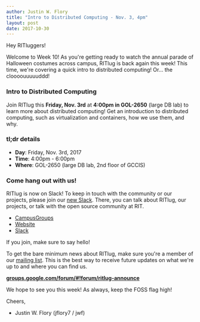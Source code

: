 ```yaml
---
author: Justin W. Flory
title: "Intro to Distributed Computing - Nov. 3, 4pm"
layout: post
date: 2017-10-30
---
```


Hey RITluggers!

Welcome to Week 10! As you're getting ready to watch the annual parade of
Halloween costumes across campus, RITlug is back again this week! This time,
we're covering a quick intro to distributed computing! Or… the cloooouuuuuddd!


### Intro to Distributed Computing

Join RITlug this **Friday, Nov. 3rd** at **4:00pm in GOL-2650** (large DB lab)
to learn more about distributed computing! Get an introduction to distributed
computing, such as virtualization and containers, how we use them, and why.


### tl;dr details

* **Day**: Friday, Nov. 3rd, 2017
* **Time**: 4:00pm - 6:00pm
* **Where**: GOL-2650 (large DB lab, 2nd floor of GCCIS)


### Come hang out with us!

RITlug is now on Slack! To keep in touch with the community or our projects,
please join our [new Slack](https://rit-lug.slack.com/signup). There, you can
talk about RITlug, our projects, or talk with the open source community at RIT.

* [CampusGroups](https://campusgroups.rit.edu/student_community?club_id=16071 "
RITlug on CampusGroups")
* [Website](http://ritlug.com "RIT Linux Users Group website")
* [Slack](https://rit-lug.slack.com/signup "Join the RITlug Slack")

If you join, make sure to say hello!

To get the bare minimum news about RITlug, make sure you're a member of our
[mailing list](https://groups.google.com/forum/#!forum/ritlug-announce "RITlug 
mailing list - Google Groups"). This is the best way to receive future updates
on what we're up to and where you can find us.

**[groups.google.com/forum/#!forum/ritlug-announce](https://groups.google.com/forum/#!forum/ritlug-announce "RITlug mailing list - Google Groups")**

We hope to see you this week! As always, keep the FOSS flag high!


Cheers,
- Justin W. Flory (jflory7 / jwf)
